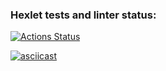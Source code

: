 ### Hexlet tests and linter status:
[![Actions Status](https://github.com/ArtyySz/frontend-project-46/actions/workflows/hexlet-check.yml/badge.svg)](https://github.com/ArtyySz/frontend-project-46/actions)

[![asciicast](https://asciinema.org/a/qgZR8pLhrRuQue6bgXfnqcpz1.svg)](https://asciinema.org/a/qgZR8pLhrRuQue6bgXfnqcpz1)
